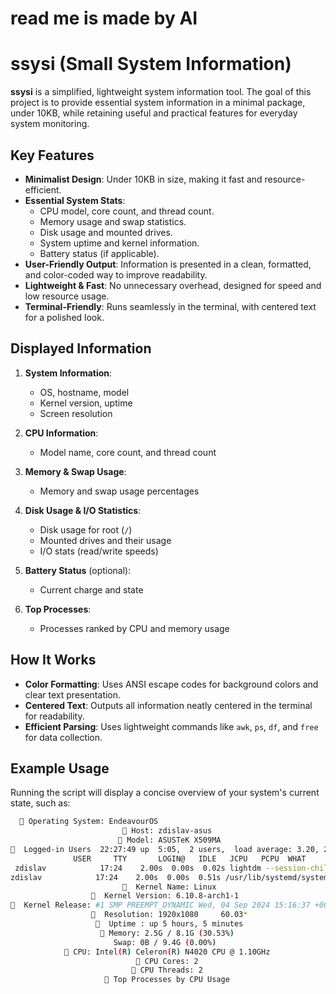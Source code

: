 # read me is made by AI
# ssysi (Small System Information)

**ssysi** is a simplified, lightweight system information tool. The goal of this project is to provide essential system information in a minimal package, under 10KB, while retaining useful and practical features for everyday system monitoring.

## Key Features

- **Minimalist Design**: Under 10KB in size, making it fast and resource-efficient.
- **Essential System Stats**:
  - CPU model, core count, and thread count.
  - Memory usage and swap statistics.
  - Disk usage and mounted drives.
  - System uptime and kernel information.
  - Battery status (if applicable).
- **User-Friendly Output**: Information is presented in a clean, formatted, and color-coded way to improve readability.
- **Lightweight & Fast**: No unnecessary overhead, designed for speed and low resource usage.
- **Terminal-Friendly**: Runs seamlessly in the terminal, with centered text for a polished look.

## Displayed Information

1. **System Information**:
   - OS, hostname, model
   - Kernel version, uptime
   - Screen resolution

2. **CPU Information**:
   - Model name, core count, and thread count

3. **Memory & Swap Usage**:
   - Memory and swap usage percentages

4. **Disk Usage & I/O Statistics**:
   - Disk usage for root (`/`)
   - Mounted drives and their usage
   - I/O stats (read/write speeds)

5. **Battery Status** (optional):
   - Current charge and state

6. **Top Processes**:
   - Processes ranked by CPU and memory usage

## How It Works

- **Color Formatting**: Uses ANSI escape codes for background colors and clear text presentation.
- **Centered Text**: Outputs all information neatly centered in the terminal for readability.
- **Efficient Parsing**: Uses lightweight commands like `awk`, `ps`, `df`, and `free` for data collection.
  
## Example Usage

Running the script will display a concise overview of your system's current state, such as:

```bash
   Operating System: EndeavourOS
                          Host: zdislav-asus
                         Model: ASUSTeK X509MA
  Logged-in Users  22:27:49 up  5:05,  2 users,  load average: 3.20, 2.13, 1.29
              USER     TTY       LOGIN@   IDLE   JCPU   PCPU  WHAT
 zdislav            17:24    2.00s  0.00s  0.02s lightdm --session-child 13 20
zdislav            17:24    2.00s  0.00s  0.51s /usr/lib/systemd/systemd --user
                           Kernel Name: Linux
                    Kernel Version: 6.10.8-arch1-1 
  Kernel Release: #1 SMP PREEMPT_DYNAMIC Wed, 04 Sep 2024 15:16:37 +0000
                    Resolution: 1920x1080     60.03*
                     Uptime : up 5 hours, 5 minutes
                     Memory: 2.5G / 8.1G (30.53%)
                       Swap: 0B / 9.4G (0.00%)
             CPU: Intel(R) Celeron(R) N4020 CPU @ 1.10GHz
                             CPU Cores: 2
                            CPU Threads: 2
                      Top Processes by CPU Usage
```

